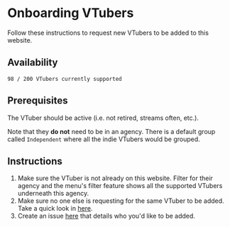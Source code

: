 # Onboarding VTubers

Follow these instructions to request new VTubers to be added to this website.

## Availability

`98 / 200 VTubers currently supported`

## Prerequisites

The VTuber should be active (i.e. not retired, streams often, etc.).

Note that they **do not** need to be in an agency. There is a default group called `Independent`
where all the indie VTubers would be grouped.

## Instructions

1. Make sure the VTuber is not already on this website. Filter for their agency and the menu's filter feature shows all the supported VTubers underneath this agency.
2. Make sure no one else is requesting for the same VTuber to be added. Take a quick look in [here](https://github.com/clovenski/vtuber-schedules/issues).
3. Create an issue [here](https://github.com/clovenski/vtuber-schedules/issues) that details who you'd like to be added.
